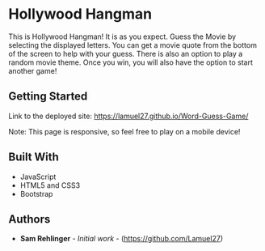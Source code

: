 # Hollywood Hangman

This is Hollywood Hangman! It is as you expect. Guess the Movie by selecting the displayed letters. You can get a movie quote from the bottom of the screen to help with your guess. There is also an option to play a random movie theme. Once you win, you will also have the option to start another game!

## Getting Started

Link to the deployed site:
https://lamuel27.github.io/Word-Guess-Game/

Note: This page is responsive, so feel free to play on a mobile device!

## Built With

* JavaScript
* HTML5 and CSS3
* Bootstrap


## Authors

* **Sam Rehlinger** - *Initial work* - (https://github.com/Lamuel27)

